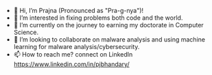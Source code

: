 - 👋 Hi, I’m Prajna (Pronounced as "Pra-g-nya")!
- 👀 I’m interested in fixing problems both code and the world.
- 🌱 I’m currently on the journey to earning my doctorate in Computer Science.
- 💞️ I’m looking to collaborate on malware analysis and using machine learning for malware analysis/cybersecurity.
- 📫 How to reach me? connect on LinkedIn https://www.linkedin.com/in/pjbhandary/

<!---
Prajbh/Prajbh is a ✨ special ✨ repository because its `README.md` (this file) appears on your GitHub profile.
You can click the Preview link to take a look at your changes.
--->
